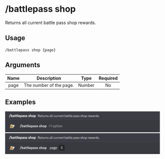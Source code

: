 # /battlepass shop

Returns all current battle pass shop rewards.

## Usage

```
/battlepass shop {page}
```

## Arguments

| Name | Description             | Type   | Required |
| :--: | :---------------------: | :----: | :------: |
| page | The number of the page. | Number | No       |

## Examples

<img src="../../_media/examples/battlepass/shop-0.png" class="rounded-corners" draggable="false">\
<img src="../../_media/examples/battlepass/shop-1.png" class="rounded-corners" draggable="false">